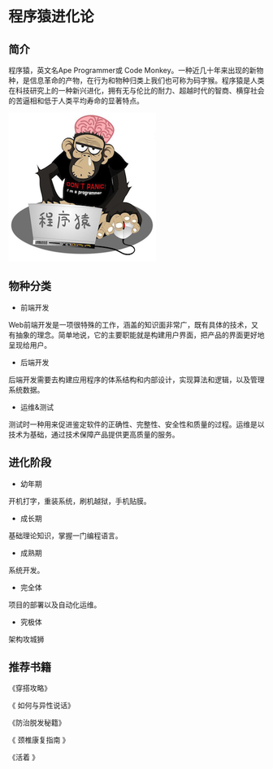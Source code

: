 # 程序猿进化论

## 简介

程序猿，英文名Ape Programmer或 Code Monkey。一种近几十年来出现的新物种，是信息革命的产物，在行为和物种归类上我们也可称为码字猴。程序猿是人类在科技研究上的一种新兴进化，拥有无与伦比的耐力、超越时代的智商、横穿社会的苦逼相和低于人类平均寿命的显著特点。

![Ape Programmer](/images/1.jpg)

## 物种分类

- 前端开发

Web前端开发是一项很特殊的工作，涵盖的知识面非常广，既有具体的技术，又有抽象的理念。简单地说，它的主要职能就是构建用户界面，把产品的界面更好地呈现给用户。

- 后端开发

后端开发需要去构建应用程序的体系结构和内部设计，实现算法和逻辑，以及管理系统数据。

- 运维&测试

测试时一种用来促进鉴定软件的正确性、完整性、安全性和质量的过程。运维是以技术为基础，通过技术保障产品提供更高质量的服务。

## 进化阶段

 - 幼年期

开机打字，重装系统，刷机越狱，手机贴膜。

 - 成长期

基础理论知识，掌握一门编程语言。

 - 成熟期

系统开发。

 - 完全体

项目的部署以及自动化运维。

 - 究极体

架构攻城狮

## 推荐书籍

《穿搭攻略》

《 如何与异性说话》

《防治脱发秘籍》

《 颈椎康复指南 》

《活着 》






